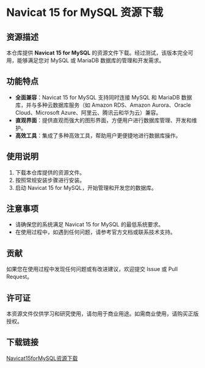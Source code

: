 # Navicat 15 for MySQL 资源下载

## 资源描述

本仓库提供 **Navicat 15 for MySQL** 的资源文件下载。经过测试，该版本完全可用，能够满足您对 MySQL 或 MariaDB 数据库的管理和开发需求。

## 功能特点

- **全面兼容**：Navicat 15 for MySQL 支持同时连接 MySQL 和 MariaDB 数据库，并与多种云数据库服务（如 Amazon RDS、Amazon Aurora、Oracle Cloud、Microsoft Azure、阿里云、腾讯云和华为云）兼容。
- **直观界面**：提供直观而强大的图形界面，方便用户进行数据库管理、开发和维护。
- **高效工具**：集成了多种高效工具，帮助用户更便捷地进行数据库操作。

## 使用说明

1. 下载本仓库提供的资源文件。
2. 按照常规安装步骤进行安装。
3. 启动 Navicat 15 for MySQL，开始管理和开发您的数据库。

## 注意事项

- 请确保您的系统满足 Navicat 15 for MySQL 的最低系统要求。
- 在使用过程中，如遇到任何问题，请参考官方文档或联系技术支持。

## 贡献

如果您在使用过程中发现任何问题或有改进建议，欢迎提交 Issue 或 Pull Request。

## 许可证

本资源文件仅供学习和研究使用，请勿用于商业用途。如需商业使用，请购买正版授权。

## 下载链接

[Navicat15forMySQL资源下载](https://pan.quark.cn/s/a6c11c927fda)